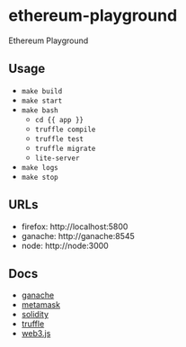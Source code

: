 # ethereum-playground

Ethereum Playground

## Usage

* `make build`
* `make start`
* `make bash`
  * `cd {{ app }}`
  * `truffle compile`
  * `truffle test`
  * `truffle migrate`
  * `lite-server`
* `make logs`
* `make stop`

## URLs

* firefox: http://localhost:5800
* ganache: http://ganache:8545
* node: http://node:3000

## Docs

* [ganache](https://www.trufflesuite.com/ganache)
* [metamask](https://metamask.io)
* [solidity](https://soliditylang.org)
* [truffle](https://www.trufflesuite.com)
* [web3.js](https://web3js.readthedocs.io/en/v1.5.2/index.html)
